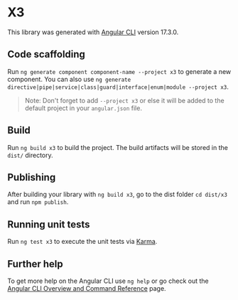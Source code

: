 # X3

This library was generated with [Angular CLI](https://github.com/angular/angular-cli) version 17.3.0.

## Code scaffolding

Run `ng generate component component-name --project x3` to generate a new component. You can also use `ng generate directive|pipe|service|class|guard|interface|enum|module --project x3`.
> Note: Don't forget to add `--project x3` or else it will be added to the default project in your `angular.json` file. 

## Build

Run `ng build x3` to build the project. The build artifacts will be stored in the `dist/` directory.

## Publishing

After building your library with `ng build x3`, go to the dist folder `cd dist/x3` and run `npm publish`.

## Running unit tests

Run `ng test x3` to execute the unit tests via [Karma](https://karma-runner.github.io).

## Further help

To get more help on the Angular CLI use `ng help` or go check out the [Angular CLI Overview and Command Reference](https://angular.io/cli) page.
